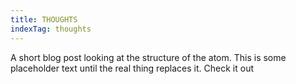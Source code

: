 ```yaml
---
title: THOUGHTS
indexTag: thoughts
---
```


<ContentLayout title={title} posts={metaList}>
    <TitledSection title="Structure of the Atom" tags="physics">
        <Description>
            A short blog post looking at the structure of the atom. This is some placeholder text until the real thing replaces it.
        </Description>
        <LinkButton href="/test">Check it out</LinkButton>
    </TitledSection>
</ContentLayout>

